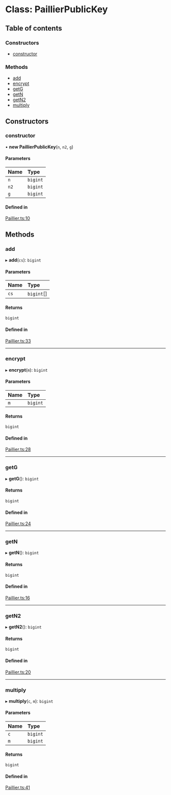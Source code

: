 # Class: PaillierPublicKey

## Table of contents

### Constructors

- [constructor](PaillierPublicKey.md#constructor)

### Methods

- [add](PaillierPublicKey.md#add)
- [encrypt](PaillierPublicKey.md#encrypt)
- [getG](PaillierPublicKey.md#getg)
- [getN](PaillierPublicKey.md#getn)
- [getN2](PaillierPublicKey.md#getn2)
- [multiply](PaillierPublicKey.md#multiply)

## Constructors

### constructor

• **new PaillierPublicKey**(`n`, `n2`, `g`)

#### Parameters

| Name | Type |
| :------ | :------ |
| `n` | `bigint` |
| `n2` | `bigint` |
| `g` | `bigint` |

#### Defined in

[Paillier.ts:10](https://github.com/oscar08850/mod/blob/3be4b2e/src/ts/Paillier.ts#L10)

## Methods

### add

▸ **add**(`cs`): `bigint`

#### Parameters

| Name | Type |
| :------ | :------ |
| `cs` | `bigint`[] |

#### Returns

`bigint`

#### Defined in

[Paillier.ts:33](https://github.com/oscar08850/mod/blob/3be4b2e/src/ts/Paillier.ts#L33)

___

### encrypt

▸ **encrypt**(`m`): `bigint`

#### Parameters

| Name | Type |
| :------ | :------ |
| `m` | `bigint` |

#### Returns

`bigint`

#### Defined in

[Paillier.ts:28](https://github.com/oscar08850/mod/blob/3be4b2e/src/ts/Paillier.ts#L28)

___

### getG

▸ **getG**(): `bigint`

#### Returns

`bigint`

#### Defined in

[Paillier.ts:24](https://github.com/oscar08850/mod/blob/3be4b2e/src/ts/Paillier.ts#L24)

___

### getN

▸ **getN**(): `bigint`

#### Returns

`bigint`

#### Defined in

[Paillier.ts:16](https://github.com/oscar08850/mod/blob/3be4b2e/src/ts/Paillier.ts#L16)

___

### getN2

▸ **getN2**(): `bigint`

#### Returns

`bigint`

#### Defined in

[Paillier.ts:20](https://github.com/oscar08850/mod/blob/3be4b2e/src/ts/Paillier.ts#L20)

___

### multiply

▸ **multiply**(`c`, `m`): `bigint`

#### Parameters

| Name | Type |
| :------ | :------ |
| `c` | `bigint` |
| `m` | `bigint` |

#### Returns

`bigint`

#### Defined in

[Paillier.ts:41](https://github.com/oscar08850/mod/blob/3be4b2e/src/ts/Paillier.ts#L41)
